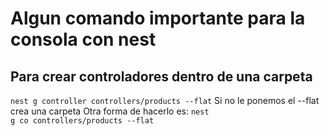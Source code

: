 # Algun comando importante para la consola con nest

## Para crear controladores dentro de una carpeta
<code>nest g controller controllers/products --flat</code>
Si no le ponemos el --flat crea una carpeta
Otra forma de hacerlo es:
<code>nest g co controllers/products --flat</code>
